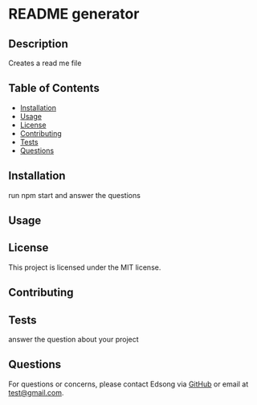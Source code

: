 
# README generator

## Description
Creates a read me file

## Table of Contents
- [Installation](#installation)
- [Usage](#usage)
- [License](#license)
- [Contributing](#contributing)
- [Tests](#tests)
- [Questions](#questions)

## Installation
run npm start and answer the questions

## Usage


## License
This project is licensed under the MIT license.

## Contributing


## Tests
answer the question about your project

## Questions
For questions or concerns, please contact Edsong via [GitHub](https://github.com/Edsong) or email at test@gmail.com.
